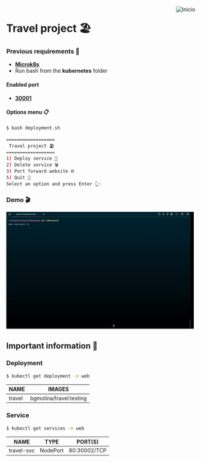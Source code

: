 <a href="README.md">
  <img
    align="right"
    src="https://img.shields.io/badge/Inicio-161b22?style=for-the-badge&logoColor=white&logo=github"
    alt="Inicio"
  />
</a>

# Travel project 🏖️

### Previous requirements 📝
- [**Microk8s**](https://microk8s.io/docs/getting-started)
- Run bash from the **kubernetes** folder

#### Enabled port
- [**30001**](http://localhost:30001)

#### Options menu 📋
```bash
$ bash deployment.sh
```
```bash
==================
 Travel project 🏖️
==================
1) Deploy service 🚀
2) Delete service 🗑️
3) Port forward website 🌐
5) Quit 👋
Select an option and press Enter 👆: 
```

### Demo 🎬
<img width="500" src="./demo/kubernetes.gif"/>

## Important information 📑
### Deployment
```bash
$ kubectl get deployment -n web
```
| NAME       | IMAGES                  |
| ---------- | ----------------------- |
| travel     | bgmolina/travel:testing |

### Service
```bash
$ kubectl get services -n web
```
| NAME           | TYPE     | PORT(S)      |
| -------------- | -------- | ------------ |
| travel-svc     | NodePort | 80:30002/TCP |
